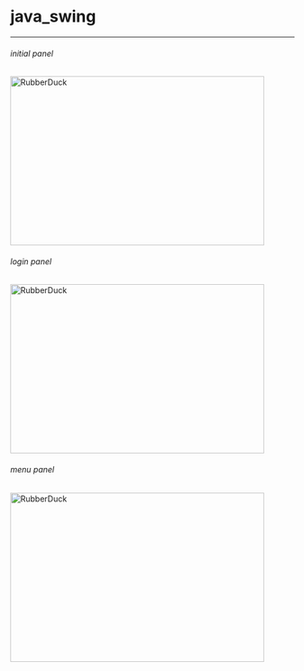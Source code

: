 # java_swing
---------------------------------------
###### initial panel
<img src="/Users/leechanyoung/Desktop/eclipse-workspace/lmsWindowView/1.jpg" width="450px" height="300px" title="px(픽셀) 크기 설정" alt="RubberDuck"></img><br/>
###### login panel
<img src="/Users/leechanyoung/Desktop/eclipse-workspace/lmsWindowView/2.jpg" width="450px" height="300px" title="px(픽셀) 크기 설정" alt="RubberDuck"></img><br/>
###### menu panel
<img src="/Users/leechanyoung/Desktop/eclipse-workspace/lmsWindowView/3.jpg" width="450px" height="300px" title="px(픽셀) 크기 설정" alt="RubberDuck"></img><br/>
